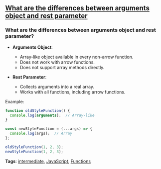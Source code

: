 ## [What are the differences between arguments object and rest parameter](#what-are-the-differences-between-arguments-object-and-rest-parameter)

### What are the differences between arguments object and rest parameter?

- **Arguments Object**:
  - Array-like object available in every non-arrow function.
  - Does not work with arrow functions.
  - Does not support array methods directly.

- **Rest Parameter**:
  - Collects arguments into a real array.
  - Works with all functions, including arrow functions.

Example:

```javascript
function oldStyleFunction() {
  console.log(arguments);  // Array-like
}

const newStyleFunction = (...args) => {
  console.log(args);  // Array
};

oldStyleFunction(1, 2, 3);
newStyleFunction(1, 2, 3);
```

**Tags**: [intermediate](./level/intermediate), [JavaScript](./theme/javascript), [Functions](./theme/functions)


